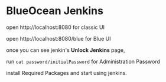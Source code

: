 # BlueOcean Jenkins

open http://localhost:8080 for classic UI

open http://localhost:8080/blue for Blue UI

once you can see jenkin's **Unlock Jenkins** page,

run `cat password/initialPassword` for Administration Password

install Required Packages and start using jenkins.